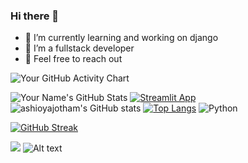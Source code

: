 ### Hi there 👋



- 🔭 I’m currently learning and  working on django
- 🤔 I’m a fullstack developer
- 💬 Feel free to reach out

![Your GitHub Activity Chart](https://activity-graph.herokuapp.com/graph?username=kibeert&bg_color=1F222E&color=F8D866&line=F85D7F&point=FFFFFF&hide_border=true)

![Your Name's GitHub Stats](https://github-readme-stats.vercel.app/api?username=kibeert&show_icons=true&theme=radical)
[![Streamlit App](https://static.streamlit.io/badges/streamlit_badge_black_white.svg)](https://ashioyajotham-quant-goldman-sachs-forecastingapp-yxn34x.streamlit.app/)
![ashioyajotham's GitHub stats](https://github-readme-stats.vercel.app/api?username=kibeert&show_icons=true&theme=tokyonight)
[![Top Langs](https://github-readme-stats.vercel.app/api/top-langs/?username=kibeert&layout=compact&theme=tokyonight)](https://github.com/ashioyajotham/github-readme-stats)
![Python](https://img.shields.io/badge/python-3670A0?style=for-the-badge&logo=python&logoColor=ffdd54)

[![GitHub Streak](https://github-readme-streak-stats.herokuapp.com/?user=kibeert&theme=tokyonight)](https://git.io/streak-stats)

![](https://komarev.com/ghpvc/?username=kibeert&color=green&hidden=True&style=flat-square&label=PROFILE+VIEWS)
![Alt text](https://spotify-recently-played-readme.vercel.app/api?user=tky0vrvb3151zocqr034iz6p2&unique={true|1|on|yes}&count=1&width=600&unique=true)

